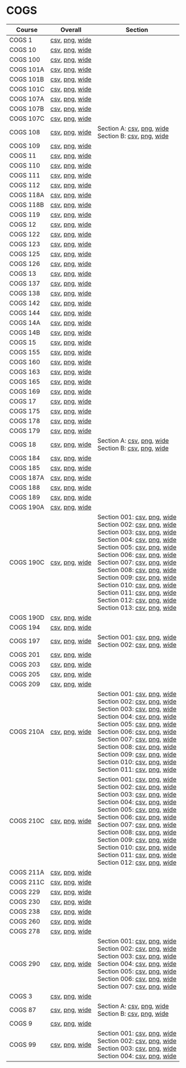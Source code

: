 # COGS

| Course | Overall | Section |
| ------ | ------- | ------- |
| COGS 1 | [csv](https://github.com/UCSD-Historical-Enrollment-Data/2024Fall/blob/main/overall/COGS%201.csv), [png](https://raw.githubusercontent.com/UCSD-Historical-Enrollment-Data/2024Fall/main/plot_overall/COGS%201.png), [wide](https://raw.githubusercontent.com/UCSD-Historical-Enrollment-Data/2024Fall/main/plot_overall_wide/COGS%201.png) |  |
| COGS 10 | [csv](https://github.com/UCSD-Historical-Enrollment-Data/2024Fall/blob/main/overall/COGS%2010.csv), [png](https://raw.githubusercontent.com/UCSD-Historical-Enrollment-Data/2024Fall/main/plot_overall/COGS%2010.png), [wide](https://raw.githubusercontent.com/UCSD-Historical-Enrollment-Data/2024Fall/main/plot_overall_wide/COGS%2010.png) |  |
| COGS 100 | [csv](https://github.com/UCSD-Historical-Enrollment-Data/2024Fall/blob/main/overall/COGS%20100.csv), [png](https://raw.githubusercontent.com/UCSD-Historical-Enrollment-Data/2024Fall/main/plot_overall/COGS%20100.png), [wide](https://raw.githubusercontent.com/UCSD-Historical-Enrollment-Data/2024Fall/main/plot_overall_wide/COGS%20100.png) |  |
| COGS 101A | [csv](https://github.com/UCSD-Historical-Enrollment-Data/2024Fall/blob/main/overall/COGS%20101A.csv), [png](https://raw.githubusercontent.com/UCSD-Historical-Enrollment-Data/2024Fall/main/plot_overall/COGS%20101A.png), [wide](https://raw.githubusercontent.com/UCSD-Historical-Enrollment-Data/2024Fall/main/plot_overall_wide/COGS%20101A.png) |  |
| COGS 101B | [csv](https://github.com/UCSD-Historical-Enrollment-Data/2024Fall/blob/main/overall/COGS%20101B.csv), [png](https://raw.githubusercontent.com/UCSD-Historical-Enrollment-Data/2024Fall/main/plot_overall/COGS%20101B.png), [wide](https://raw.githubusercontent.com/UCSD-Historical-Enrollment-Data/2024Fall/main/plot_overall_wide/COGS%20101B.png) |  |
| COGS 101C | [csv](https://github.com/UCSD-Historical-Enrollment-Data/2024Fall/blob/main/overall/COGS%20101C.csv), [png](https://raw.githubusercontent.com/UCSD-Historical-Enrollment-Data/2024Fall/main/plot_overall/COGS%20101C.png), [wide](https://raw.githubusercontent.com/UCSD-Historical-Enrollment-Data/2024Fall/main/plot_overall_wide/COGS%20101C.png) |  |
| COGS 107A | [csv](https://github.com/UCSD-Historical-Enrollment-Data/2024Fall/blob/main/overall/COGS%20107A.csv), [png](https://raw.githubusercontent.com/UCSD-Historical-Enrollment-Data/2024Fall/main/plot_overall/COGS%20107A.png), [wide](https://raw.githubusercontent.com/UCSD-Historical-Enrollment-Data/2024Fall/main/plot_overall_wide/COGS%20107A.png) |  |
| COGS 107B | [csv](https://github.com/UCSD-Historical-Enrollment-Data/2024Fall/blob/main/overall/COGS%20107B.csv), [png](https://raw.githubusercontent.com/UCSD-Historical-Enrollment-Data/2024Fall/main/plot_overall/COGS%20107B.png), [wide](https://raw.githubusercontent.com/UCSD-Historical-Enrollment-Data/2024Fall/main/plot_overall_wide/COGS%20107B.png) |  |
| COGS 107C | [csv](https://github.com/UCSD-Historical-Enrollment-Data/2024Fall/blob/main/overall/COGS%20107C.csv), [png](https://raw.githubusercontent.com/UCSD-Historical-Enrollment-Data/2024Fall/main/plot_overall/COGS%20107C.png), [wide](https://raw.githubusercontent.com/UCSD-Historical-Enrollment-Data/2024Fall/main/plot_overall_wide/COGS%20107C.png) |  |
| COGS 108 | [csv](https://github.com/UCSD-Historical-Enrollment-Data/2024Fall/blob/main/overall/COGS%20108.csv), [png](https://raw.githubusercontent.com/UCSD-Historical-Enrollment-Data/2024Fall/main/plot_overall/COGS%20108.png), [wide](https://raw.githubusercontent.com/UCSD-Historical-Enrollment-Data/2024Fall/main/plot_overall_wide/COGS%20108.png) | Section A: [csv](https://github.com/UCSD-Historical-Enrollment-Data/2024Fall/blob/main/section/COGS%20108_A.csv), [png](https://raw.githubusercontent.com/UCSD-Historical-Enrollment-Data/2024Fall/main/plot_section/COGS%20108_A.png), [wide](https://raw.githubusercontent.com/UCSD-Historical-Enrollment-Data/2024Fall/main/plot_section_wide/COGS%20108_A.png)<br>Section B: [csv](https://github.com/UCSD-Historical-Enrollment-Data/2024Fall/blob/main/section/COGS%20108_B.csv), [png](https://raw.githubusercontent.com/UCSD-Historical-Enrollment-Data/2024Fall/main/plot_section/COGS%20108_B.png), [wide](https://raw.githubusercontent.com/UCSD-Historical-Enrollment-Data/2024Fall/main/plot_section_wide/COGS%20108_B.png) |
| COGS 109 | [csv](https://github.com/UCSD-Historical-Enrollment-Data/2024Fall/blob/main/overall/COGS%20109.csv), [png](https://raw.githubusercontent.com/UCSD-Historical-Enrollment-Data/2024Fall/main/plot_overall/COGS%20109.png), [wide](https://raw.githubusercontent.com/UCSD-Historical-Enrollment-Data/2024Fall/main/plot_overall_wide/COGS%20109.png) |  |
| COGS 11 | [csv](https://github.com/UCSD-Historical-Enrollment-Data/2024Fall/blob/main/overall/COGS%2011.csv), [png](https://raw.githubusercontent.com/UCSD-Historical-Enrollment-Data/2024Fall/main/plot_overall/COGS%2011.png), [wide](https://raw.githubusercontent.com/UCSD-Historical-Enrollment-Data/2024Fall/main/plot_overall_wide/COGS%2011.png) |  |
| COGS 110 | [csv](https://github.com/UCSD-Historical-Enrollment-Data/2024Fall/blob/main/overall/COGS%20110.csv), [png](https://raw.githubusercontent.com/UCSD-Historical-Enrollment-Data/2024Fall/main/plot_overall/COGS%20110.png), [wide](https://raw.githubusercontent.com/UCSD-Historical-Enrollment-Data/2024Fall/main/plot_overall_wide/COGS%20110.png) |  |
| COGS 111 | [csv](https://github.com/UCSD-Historical-Enrollment-Data/2024Fall/blob/main/overall/COGS%20111.csv), [png](https://raw.githubusercontent.com/UCSD-Historical-Enrollment-Data/2024Fall/main/plot_overall/COGS%20111.png), [wide](https://raw.githubusercontent.com/UCSD-Historical-Enrollment-Data/2024Fall/main/plot_overall_wide/COGS%20111.png) |  |
| COGS 112 | [csv](https://github.com/UCSD-Historical-Enrollment-Data/2024Fall/blob/main/overall/COGS%20112.csv), [png](https://raw.githubusercontent.com/UCSD-Historical-Enrollment-Data/2024Fall/main/plot_overall/COGS%20112.png), [wide](https://raw.githubusercontent.com/UCSD-Historical-Enrollment-Data/2024Fall/main/plot_overall_wide/COGS%20112.png) |  |
| COGS 118A | [csv](https://github.com/UCSD-Historical-Enrollment-Data/2024Fall/blob/main/overall/COGS%20118A.csv), [png](https://raw.githubusercontent.com/UCSD-Historical-Enrollment-Data/2024Fall/main/plot_overall/COGS%20118A.png), [wide](https://raw.githubusercontent.com/UCSD-Historical-Enrollment-Data/2024Fall/main/plot_overall_wide/COGS%20118A.png) |  |
| COGS 118B | [csv](https://github.com/UCSD-Historical-Enrollment-Data/2024Fall/blob/main/overall/COGS%20118B.csv), [png](https://raw.githubusercontent.com/UCSD-Historical-Enrollment-Data/2024Fall/main/plot_overall/COGS%20118B.png), [wide](https://raw.githubusercontent.com/UCSD-Historical-Enrollment-Data/2024Fall/main/plot_overall_wide/COGS%20118B.png) |  |
| COGS 119 | [csv](https://github.com/UCSD-Historical-Enrollment-Data/2024Fall/blob/main/overall/COGS%20119.csv), [png](https://raw.githubusercontent.com/UCSD-Historical-Enrollment-Data/2024Fall/main/plot_overall/COGS%20119.png), [wide](https://raw.githubusercontent.com/UCSD-Historical-Enrollment-Data/2024Fall/main/plot_overall_wide/COGS%20119.png) |  |
| COGS 12 | [csv](https://github.com/UCSD-Historical-Enrollment-Data/2024Fall/blob/main/overall/COGS%2012.csv), [png](https://raw.githubusercontent.com/UCSD-Historical-Enrollment-Data/2024Fall/main/plot_overall/COGS%2012.png), [wide](https://raw.githubusercontent.com/UCSD-Historical-Enrollment-Data/2024Fall/main/plot_overall_wide/COGS%2012.png) |  |
| COGS 122 | [csv](https://github.com/UCSD-Historical-Enrollment-Data/2024Fall/blob/main/overall/COGS%20122.csv), [png](https://raw.githubusercontent.com/UCSD-Historical-Enrollment-Data/2024Fall/main/plot_overall/COGS%20122.png), [wide](https://raw.githubusercontent.com/UCSD-Historical-Enrollment-Data/2024Fall/main/plot_overall_wide/COGS%20122.png) |  |
| COGS 123 | [csv](https://github.com/UCSD-Historical-Enrollment-Data/2024Fall/blob/main/overall/COGS%20123.csv), [png](https://raw.githubusercontent.com/UCSD-Historical-Enrollment-Data/2024Fall/main/plot_overall/COGS%20123.png), [wide](https://raw.githubusercontent.com/UCSD-Historical-Enrollment-Data/2024Fall/main/plot_overall_wide/COGS%20123.png) |  |
| COGS 125 | [csv](https://github.com/UCSD-Historical-Enrollment-Data/2024Fall/blob/main/overall/COGS%20125.csv), [png](https://raw.githubusercontent.com/UCSD-Historical-Enrollment-Data/2024Fall/main/plot_overall/COGS%20125.png), [wide](https://raw.githubusercontent.com/UCSD-Historical-Enrollment-Data/2024Fall/main/plot_overall_wide/COGS%20125.png) |  |
| COGS 126 | [csv](https://github.com/UCSD-Historical-Enrollment-Data/2024Fall/blob/main/overall/COGS%20126.csv), [png](https://raw.githubusercontent.com/UCSD-Historical-Enrollment-Data/2024Fall/main/plot_overall/COGS%20126.png), [wide](https://raw.githubusercontent.com/UCSD-Historical-Enrollment-Data/2024Fall/main/plot_overall_wide/COGS%20126.png) |  |
| COGS 13 | [csv](https://github.com/UCSD-Historical-Enrollment-Data/2024Fall/blob/main/overall/COGS%2013.csv), [png](https://raw.githubusercontent.com/UCSD-Historical-Enrollment-Data/2024Fall/main/plot_overall/COGS%2013.png), [wide](https://raw.githubusercontent.com/UCSD-Historical-Enrollment-Data/2024Fall/main/plot_overall_wide/COGS%2013.png) |  |
| COGS 137 | [csv](https://github.com/UCSD-Historical-Enrollment-Data/2024Fall/blob/main/overall/COGS%20137.csv), [png](https://raw.githubusercontent.com/UCSD-Historical-Enrollment-Data/2024Fall/main/plot_overall/COGS%20137.png), [wide](https://raw.githubusercontent.com/UCSD-Historical-Enrollment-Data/2024Fall/main/plot_overall_wide/COGS%20137.png) |  |
| COGS 138 | [csv](https://github.com/UCSD-Historical-Enrollment-Data/2024Fall/blob/main/overall/COGS%20138.csv), [png](https://raw.githubusercontent.com/UCSD-Historical-Enrollment-Data/2024Fall/main/plot_overall/COGS%20138.png), [wide](https://raw.githubusercontent.com/UCSD-Historical-Enrollment-Data/2024Fall/main/plot_overall_wide/COGS%20138.png) |  |
| COGS 142 | [csv](https://github.com/UCSD-Historical-Enrollment-Data/2024Fall/blob/main/overall/COGS%20142.csv), [png](https://raw.githubusercontent.com/UCSD-Historical-Enrollment-Data/2024Fall/main/plot_overall/COGS%20142.png), [wide](https://raw.githubusercontent.com/UCSD-Historical-Enrollment-Data/2024Fall/main/plot_overall_wide/COGS%20142.png) |  |
| COGS 144 | [csv](https://github.com/UCSD-Historical-Enrollment-Data/2024Fall/blob/main/overall/COGS%20144.csv), [png](https://raw.githubusercontent.com/UCSD-Historical-Enrollment-Data/2024Fall/main/plot_overall/COGS%20144.png), [wide](https://raw.githubusercontent.com/UCSD-Historical-Enrollment-Data/2024Fall/main/plot_overall_wide/COGS%20144.png) |  |
| COGS 14A | [csv](https://github.com/UCSD-Historical-Enrollment-Data/2024Fall/blob/main/overall/COGS%2014A.csv), [png](https://raw.githubusercontent.com/UCSD-Historical-Enrollment-Data/2024Fall/main/plot_overall/COGS%2014A.png), [wide](https://raw.githubusercontent.com/UCSD-Historical-Enrollment-Data/2024Fall/main/plot_overall_wide/COGS%2014A.png) |  |
| COGS 14B | [csv](https://github.com/UCSD-Historical-Enrollment-Data/2024Fall/blob/main/overall/COGS%2014B.csv), [png](https://raw.githubusercontent.com/UCSD-Historical-Enrollment-Data/2024Fall/main/plot_overall/COGS%2014B.png), [wide](https://raw.githubusercontent.com/UCSD-Historical-Enrollment-Data/2024Fall/main/plot_overall_wide/COGS%2014B.png) |  |
| COGS 15 | [csv](https://github.com/UCSD-Historical-Enrollment-Data/2024Fall/blob/main/overall/COGS%2015.csv), [png](https://raw.githubusercontent.com/UCSD-Historical-Enrollment-Data/2024Fall/main/plot_overall/COGS%2015.png), [wide](https://raw.githubusercontent.com/UCSD-Historical-Enrollment-Data/2024Fall/main/plot_overall_wide/COGS%2015.png) |  |
| COGS 155 | [csv](https://github.com/UCSD-Historical-Enrollment-Data/2024Fall/blob/main/overall/COGS%20155.csv), [png](https://raw.githubusercontent.com/UCSD-Historical-Enrollment-Data/2024Fall/main/plot_overall/COGS%20155.png), [wide](https://raw.githubusercontent.com/UCSD-Historical-Enrollment-Data/2024Fall/main/plot_overall_wide/COGS%20155.png) |  |
| COGS 160 | [csv](https://github.com/UCSD-Historical-Enrollment-Data/2024Fall/blob/main/overall/COGS%20160.csv), [png](https://raw.githubusercontent.com/UCSD-Historical-Enrollment-Data/2024Fall/main/plot_overall/COGS%20160.png), [wide](https://raw.githubusercontent.com/UCSD-Historical-Enrollment-Data/2024Fall/main/plot_overall_wide/COGS%20160.png) |  |
| COGS 163 | [csv](https://github.com/UCSD-Historical-Enrollment-Data/2024Fall/blob/main/overall/COGS%20163.csv), [png](https://raw.githubusercontent.com/UCSD-Historical-Enrollment-Data/2024Fall/main/plot_overall/COGS%20163.png), [wide](https://raw.githubusercontent.com/UCSD-Historical-Enrollment-Data/2024Fall/main/plot_overall_wide/COGS%20163.png) |  |
| COGS 165 | [csv](https://github.com/UCSD-Historical-Enrollment-Data/2024Fall/blob/main/overall/COGS%20165.csv), [png](https://raw.githubusercontent.com/UCSD-Historical-Enrollment-Data/2024Fall/main/plot_overall/COGS%20165.png), [wide](https://raw.githubusercontent.com/UCSD-Historical-Enrollment-Data/2024Fall/main/plot_overall_wide/COGS%20165.png) |  |
| COGS 169 | [csv](https://github.com/UCSD-Historical-Enrollment-Data/2024Fall/blob/main/overall/COGS%20169.csv), [png](https://raw.githubusercontent.com/UCSD-Historical-Enrollment-Data/2024Fall/main/plot_overall/COGS%20169.png), [wide](https://raw.githubusercontent.com/UCSD-Historical-Enrollment-Data/2024Fall/main/plot_overall_wide/COGS%20169.png) |  |
| COGS 17 | [csv](https://github.com/UCSD-Historical-Enrollment-Data/2024Fall/blob/main/overall/COGS%2017.csv), [png](https://raw.githubusercontent.com/UCSD-Historical-Enrollment-Data/2024Fall/main/plot_overall/COGS%2017.png), [wide](https://raw.githubusercontent.com/UCSD-Historical-Enrollment-Data/2024Fall/main/plot_overall_wide/COGS%2017.png) |  |
| COGS 175 | [csv](https://github.com/UCSD-Historical-Enrollment-Data/2024Fall/blob/main/overall/COGS%20175.csv), [png](https://raw.githubusercontent.com/UCSD-Historical-Enrollment-Data/2024Fall/main/plot_overall/COGS%20175.png), [wide](https://raw.githubusercontent.com/UCSD-Historical-Enrollment-Data/2024Fall/main/plot_overall_wide/COGS%20175.png) |  |
| COGS 178 | [csv](https://github.com/UCSD-Historical-Enrollment-Data/2024Fall/blob/main/overall/COGS%20178.csv), [png](https://raw.githubusercontent.com/UCSD-Historical-Enrollment-Data/2024Fall/main/plot_overall/COGS%20178.png), [wide](https://raw.githubusercontent.com/UCSD-Historical-Enrollment-Data/2024Fall/main/plot_overall_wide/COGS%20178.png) |  |
| COGS 179 | [csv](https://github.com/UCSD-Historical-Enrollment-Data/2024Fall/blob/main/overall/COGS%20179.csv), [png](https://raw.githubusercontent.com/UCSD-Historical-Enrollment-Data/2024Fall/main/plot_overall/COGS%20179.png), [wide](https://raw.githubusercontent.com/UCSD-Historical-Enrollment-Data/2024Fall/main/plot_overall_wide/COGS%20179.png) |  |
| COGS 18 | [csv](https://github.com/UCSD-Historical-Enrollment-Data/2024Fall/blob/main/overall/COGS%2018.csv), [png](https://raw.githubusercontent.com/UCSD-Historical-Enrollment-Data/2024Fall/main/plot_overall/COGS%2018.png), [wide](https://raw.githubusercontent.com/UCSD-Historical-Enrollment-Data/2024Fall/main/plot_overall_wide/COGS%2018.png) | Section A: [csv](https://github.com/UCSD-Historical-Enrollment-Data/2024Fall/blob/main/section/COGS%2018_A.csv), [png](https://raw.githubusercontent.com/UCSD-Historical-Enrollment-Data/2024Fall/main/plot_section/COGS%2018_A.png), [wide](https://raw.githubusercontent.com/UCSD-Historical-Enrollment-Data/2024Fall/main/plot_section_wide/COGS%2018_A.png)<br>Section B: [csv](https://github.com/UCSD-Historical-Enrollment-Data/2024Fall/blob/main/section/COGS%2018_B.csv), [png](https://raw.githubusercontent.com/UCSD-Historical-Enrollment-Data/2024Fall/main/plot_section/COGS%2018_B.png), [wide](https://raw.githubusercontent.com/UCSD-Historical-Enrollment-Data/2024Fall/main/plot_section_wide/COGS%2018_B.png) |
| COGS 184 | [csv](https://github.com/UCSD-Historical-Enrollment-Data/2024Fall/blob/main/overall/COGS%20184.csv), [png](https://raw.githubusercontent.com/UCSD-Historical-Enrollment-Data/2024Fall/main/plot_overall/COGS%20184.png), [wide](https://raw.githubusercontent.com/UCSD-Historical-Enrollment-Data/2024Fall/main/plot_overall_wide/COGS%20184.png) |  |
| COGS 185 | [csv](https://github.com/UCSD-Historical-Enrollment-Data/2024Fall/blob/main/overall/COGS%20185.csv), [png](https://raw.githubusercontent.com/UCSD-Historical-Enrollment-Data/2024Fall/main/plot_overall/COGS%20185.png), [wide](https://raw.githubusercontent.com/UCSD-Historical-Enrollment-Data/2024Fall/main/plot_overall_wide/COGS%20185.png) |  |
| COGS 187A | [csv](https://github.com/UCSD-Historical-Enrollment-Data/2024Fall/blob/main/overall/COGS%20187A.csv), [png](https://raw.githubusercontent.com/UCSD-Historical-Enrollment-Data/2024Fall/main/plot_overall/COGS%20187A.png), [wide](https://raw.githubusercontent.com/UCSD-Historical-Enrollment-Data/2024Fall/main/plot_overall_wide/COGS%20187A.png) |  |
| COGS 188 | [csv](https://github.com/UCSD-Historical-Enrollment-Data/2024Fall/blob/main/overall/COGS%20188.csv), [png](https://raw.githubusercontent.com/UCSD-Historical-Enrollment-Data/2024Fall/main/plot_overall/COGS%20188.png), [wide](https://raw.githubusercontent.com/UCSD-Historical-Enrollment-Data/2024Fall/main/plot_overall_wide/COGS%20188.png) |  |
| COGS 189 | [csv](https://github.com/UCSD-Historical-Enrollment-Data/2024Fall/blob/main/overall/COGS%20189.csv), [png](https://raw.githubusercontent.com/UCSD-Historical-Enrollment-Data/2024Fall/main/plot_overall/COGS%20189.png), [wide](https://raw.githubusercontent.com/UCSD-Historical-Enrollment-Data/2024Fall/main/plot_overall_wide/COGS%20189.png) |  |
| COGS 190A | [csv](https://github.com/UCSD-Historical-Enrollment-Data/2024Fall/blob/main/overall/COGS%20190A.csv), [png](https://raw.githubusercontent.com/UCSD-Historical-Enrollment-Data/2024Fall/main/plot_overall/COGS%20190A.png), [wide](https://raw.githubusercontent.com/UCSD-Historical-Enrollment-Data/2024Fall/main/plot_overall_wide/COGS%20190A.png) |  |
| COGS 190C | [csv](https://github.com/UCSD-Historical-Enrollment-Data/2024Fall/blob/main/overall/COGS%20190C.csv), [png](https://raw.githubusercontent.com/UCSD-Historical-Enrollment-Data/2024Fall/main/plot_overall/COGS%20190C.png), [wide](https://raw.githubusercontent.com/UCSD-Historical-Enrollment-Data/2024Fall/main/plot_overall_wide/COGS%20190C.png) | Section 001: [csv](https://github.com/UCSD-Historical-Enrollment-Data/2024Fall/blob/main/section/COGS%20190C_001.csv), [png](https://raw.githubusercontent.com/UCSD-Historical-Enrollment-Data/2024Fall/main/plot_section/COGS%20190C_001.png), [wide](https://raw.githubusercontent.com/UCSD-Historical-Enrollment-Data/2024Fall/main/plot_section_wide/COGS%20190C_001.png)<br>Section 002: [csv](https://github.com/UCSD-Historical-Enrollment-Data/2024Fall/blob/main/section/COGS%20190C_002.csv), [png](https://raw.githubusercontent.com/UCSD-Historical-Enrollment-Data/2024Fall/main/plot_section/COGS%20190C_002.png), [wide](https://raw.githubusercontent.com/UCSD-Historical-Enrollment-Data/2024Fall/main/plot_section_wide/COGS%20190C_002.png)<br>Section 003: [csv](https://github.com/UCSD-Historical-Enrollment-Data/2024Fall/blob/main/section/COGS%20190C_003.csv), [png](https://raw.githubusercontent.com/UCSD-Historical-Enrollment-Data/2024Fall/main/plot_section/COGS%20190C_003.png), [wide](https://raw.githubusercontent.com/UCSD-Historical-Enrollment-Data/2024Fall/main/plot_section_wide/COGS%20190C_003.png)<br>Section 004: [csv](https://github.com/UCSD-Historical-Enrollment-Data/2024Fall/blob/main/section/COGS%20190C_004.csv), [png](https://raw.githubusercontent.com/UCSD-Historical-Enrollment-Data/2024Fall/main/plot_section/COGS%20190C_004.png), [wide](https://raw.githubusercontent.com/UCSD-Historical-Enrollment-Data/2024Fall/main/plot_section_wide/COGS%20190C_004.png)<br>Section 005: [csv](https://github.com/UCSD-Historical-Enrollment-Data/2024Fall/blob/main/section/COGS%20190C_005.csv), [png](https://raw.githubusercontent.com/UCSD-Historical-Enrollment-Data/2024Fall/main/plot_section/COGS%20190C_005.png), [wide](https://raw.githubusercontent.com/UCSD-Historical-Enrollment-Data/2024Fall/main/plot_section_wide/COGS%20190C_005.png)<br>Section 006: [csv](https://github.com/UCSD-Historical-Enrollment-Data/2024Fall/blob/main/section/COGS%20190C_006.csv), [png](https://raw.githubusercontent.com/UCSD-Historical-Enrollment-Data/2024Fall/main/plot_section/COGS%20190C_006.png), [wide](https://raw.githubusercontent.com/UCSD-Historical-Enrollment-Data/2024Fall/main/plot_section_wide/COGS%20190C_006.png)<br>Section 007: [csv](https://github.com/UCSD-Historical-Enrollment-Data/2024Fall/blob/main/section/COGS%20190C_007.csv), [png](https://raw.githubusercontent.com/UCSD-Historical-Enrollment-Data/2024Fall/main/plot_section/COGS%20190C_007.png), [wide](https://raw.githubusercontent.com/UCSD-Historical-Enrollment-Data/2024Fall/main/plot_section_wide/COGS%20190C_007.png)<br>Section 008: [csv](https://github.com/UCSD-Historical-Enrollment-Data/2024Fall/blob/main/section/COGS%20190C_008.csv), [png](https://raw.githubusercontent.com/UCSD-Historical-Enrollment-Data/2024Fall/main/plot_section/COGS%20190C_008.png), [wide](https://raw.githubusercontent.com/UCSD-Historical-Enrollment-Data/2024Fall/main/plot_section_wide/COGS%20190C_008.png)<br>Section 009: [csv](https://github.com/UCSD-Historical-Enrollment-Data/2024Fall/blob/main/section/COGS%20190C_009.csv), [png](https://raw.githubusercontent.com/UCSD-Historical-Enrollment-Data/2024Fall/main/plot_section/COGS%20190C_009.png), [wide](https://raw.githubusercontent.com/UCSD-Historical-Enrollment-Data/2024Fall/main/plot_section_wide/COGS%20190C_009.png)<br>Section 010: [csv](https://github.com/UCSD-Historical-Enrollment-Data/2024Fall/blob/main/section/COGS%20190C_010.csv), [png](https://raw.githubusercontent.com/UCSD-Historical-Enrollment-Data/2024Fall/main/plot_section/COGS%20190C_010.png), [wide](https://raw.githubusercontent.com/UCSD-Historical-Enrollment-Data/2024Fall/main/plot_section_wide/COGS%20190C_010.png)<br>Section 011: [csv](https://github.com/UCSD-Historical-Enrollment-Data/2024Fall/blob/main/section/COGS%20190C_011.csv), [png](https://raw.githubusercontent.com/UCSD-Historical-Enrollment-Data/2024Fall/main/plot_section/COGS%20190C_011.png), [wide](https://raw.githubusercontent.com/UCSD-Historical-Enrollment-Data/2024Fall/main/plot_section_wide/COGS%20190C_011.png)<br>Section 012: [csv](https://github.com/UCSD-Historical-Enrollment-Data/2024Fall/blob/main/section/COGS%20190C_012.csv), [png](https://raw.githubusercontent.com/UCSD-Historical-Enrollment-Data/2024Fall/main/plot_section/COGS%20190C_012.png), [wide](https://raw.githubusercontent.com/UCSD-Historical-Enrollment-Data/2024Fall/main/plot_section_wide/COGS%20190C_012.png)<br>Section 013: [csv](https://github.com/UCSD-Historical-Enrollment-Data/2024Fall/blob/main/section/COGS%20190C_013.csv), [png](https://raw.githubusercontent.com/UCSD-Historical-Enrollment-Data/2024Fall/main/plot_section/COGS%20190C_013.png), [wide](https://raw.githubusercontent.com/UCSD-Historical-Enrollment-Data/2024Fall/main/plot_section_wide/COGS%20190C_013.png) |
| COGS 190D | [csv](https://github.com/UCSD-Historical-Enrollment-Data/2024Fall/blob/main/overall/COGS%20190D.csv), [png](https://raw.githubusercontent.com/UCSD-Historical-Enrollment-Data/2024Fall/main/plot_overall/COGS%20190D.png), [wide](https://raw.githubusercontent.com/UCSD-Historical-Enrollment-Data/2024Fall/main/plot_overall_wide/COGS%20190D.png) |  |
| COGS 194 | [csv](https://github.com/UCSD-Historical-Enrollment-Data/2024Fall/blob/main/overall/COGS%20194.csv), [png](https://raw.githubusercontent.com/UCSD-Historical-Enrollment-Data/2024Fall/main/plot_overall/COGS%20194.png), [wide](https://raw.githubusercontent.com/UCSD-Historical-Enrollment-Data/2024Fall/main/plot_overall_wide/COGS%20194.png) |  |
| COGS 197 | [csv](https://github.com/UCSD-Historical-Enrollment-Data/2024Fall/blob/main/overall/COGS%20197.csv), [png](https://raw.githubusercontent.com/UCSD-Historical-Enrollment-Data/2024Fall/main/plot_overall/COGS%20197.png), [wide](https://raw.githubusercontent.com/UCSD-Historical-Enrollment-Data/2024Fall/main/plot_overall_wide/COGS%20197.png) | Section 001: [csv](https://github.com/UCSD-Historical-Enrollment-Data/2024Fall/blob/main/section/COGS%20197_001.csv), [png](https://raw.githubusercontent.com/UCSD-Historical-Enrollment-Data/2024Fall/main/plot_section/COGS%20197_001.png), [wide](https://raw.githubusercontent.com/UCSD-Historical-Enrollment-Data/2024Fall/main/plot_section_wide/COGS%20197_001.png)<br>Section 002: [csv](https://github.com/UCSD-Historical-Enrollment-Data/2024Fall/blob/main/section/COGS%20197_002.csv), [png](https://raw.githubusercontent.com/UCSD-Historical-Enrollment-Data/2024Fall/main/plot_section/COGS%20197_002.png), [wide](https://raw.githubusercontent.com/UCSD-Historical-Enrollment-Data/2024Fall/main/plot_section_wide/COGS%20197_002.png) |
| COGS 201 | [csv](https://github.com/UCSD-Historical-Enrollment-Data/2024Fall/blob/main/overall/COGS%20201.csv), [png](https://raw.githubusercontent.com/UCSD-Historical-Enrollment-Data/2024Fall/main/plot_overall/COGS%20201.png), [wide](https://raw.githubusercontent.com/UCSD-Historical-Enrollment-Data/2024Fall/main/plot_overall_wide/COGS%20201.png) |  |
| COGS 203 | [csv](https://github.com/UCSD-Historical-Enrollment-Data/2024Fall/blob/main/overall/COGS%20203.csv), [png](https://raw.githubusercontent.com/UCSD-Historical-Enrollment-Data/2024Fall/main/plot_overall/COGS%20203.png), [wide](https://raw.githubusercontent.com/UCSD-Historical-Enrollment-Data/2024Fall/main/plot_overall_wide/COGS%20203.png) |  |
| COGS 205 | [csv](https://github.com/UCSD-Historical-Enrollment-Data/2024Fall/blob/main/overall/COGS%20205.csv), [png](https://raw.githubusercontent.com/UCSD-Historical-Enrollment-Data/2024Fall/main/plot_overall/COGS%20205.png), [wide](https://raw.githubusercontent.com/UCSD-Historical-Enrollment-Data/2024Fall/main/plot_overall_wide/COGS%20205.png) |  |
| COGS 209 | [csv](https://github.com/UCSD-Historical-Enrollment-Data/2024Fall/blob/main/overall/COGS%20209.csv), [png](https://raw.githubusercontent.com/UCSD-Historical-Enrollment-Data/2024Fall/main/plot_overall/COGS%20209.png), [wide](https://raw.githubusercontent.com/UCSD-Historical-Enrollment-Data/2024Fall/main/plot_overall_wide/COGS%20209.png) |  |
| COGS 210A | [csv](https://github.com/UCSD-Historical-Enrollment-Data/2024Fall/blob/main/overall/COGS%20210A.csv), [png](https://raw.githubusercontent.com/UCSD-Historical-Enrollment-Data/2024Fall/main/plot_overall/COGS%20210A.png), [wide](https://raw.githubusercontent.com/UCSD-Historical-Enrollment-Data/2024Fall/main/plot_overall_wide/COGS%20210A.png) | Section 001: [csv](https://github.com/UCSD-Historical-Enrollment-Data/2024Fall/blob/main/section/COGS%20210A_001.csv), [png](https://raw.githubusercontent.com/UCSD-Historical-Enrollment-Data/2024Fall/main/plot_section/COGS%20210A_001.png), [wide](https://raw.githubusercontent.com/UCSD-Historical-Enrollment-Data/2024Fall/main/plot_section_wide/COGS%20210A_001.png)<br>Section 002: [csv](https://github.com/UCSD-Historical-Enrollment-Data/2024Fall/blob/main/section/COGS%20210A_002.csv), [png](https://raw.githubusercontent.com/UCSD-Historical-Enrollment-Data/2024Fall/main/plot_section/COGS%20210A_002.png), [wide](https://raw.githubusercontent.com/UCSD-Historical-Enrollment-Data/2024Fall/main/plot_section_wide/COGS%20210A_002.png)<br>Section 003: [csv](https://github.com/UCSD-Historical-Enrollment-Data/2024Fall/blob/main/section/COGS%20210A_003.csv), [png](https://raw.githubusercontent.com/UCSD-Historical-Enrollment-Data/2024Fall/main/plot_section/COGS%20210A_003.png), [wide](https://raw.githubusercontent.com/UCSD-Historical-Enrollment-Data/2024Fall/main/plot_section_wide/COGS%20210A_003.png)<br>Section 004: [csv](https://github.com/UCSD-Historical-Enrollment-Data/2024Fall/blob/main/section/COGS%20210A_004.csv), [png](https://raw.githubusercontent.com/UCSD-Historical-Enrollment-Data/2024Fall/main/plot_section/COGS%20210A_004.png), [wide](https://raw.githubusercontent.com/UCSD-Historical-Enrollment-Data/2024Fall/main/plot_section_wide/COGS%20210A_004.png)<br>Section 005: [csv](https://github.com/UCSD-Historical-Enrollment-Data/2024Fall/blob/main/section/COGS%20210A_005.csv), [png](https://raw.githubusercontent.com/UCSD-Historical-Enrollment-Data/2024Fall/main/plot_section/COGS%20210A_005.png), [wide](https://raw.githubusercontent.com/UCSD-Historical-Enrollment-Data/2024Fall/main/plot_section_wide/COGS%20210A_005.png)<br>Section 006: [csv](https://github.com/UCSD-Historical-Enrollment-Data/2024Fall/blob/main/section/COGS%20210A_006.csv), [png](https://raw.githubusercontent.com/UCSD-Historical-Enrollment-Data/2024Fall/main/plot_section/COGS%20210A_006.png), [wide](https://raw.githubusercontent.com/UCSD-Historical-Enrollment-Data/2024Fall/main/plot_section_wide/COGS%20210A_006.png)<br>Section 007: [csv](https://github.com/UCSD-Historical-Enrollment-Data/2024Fall/blob/main/section/COGS%20210A_007.csv), [png](https://raw.githubusercontent.com/UCSD-Historical-Enrollment-Data/2024Fall/main/plot_section/COGS%20210A_007.png), [wide](https://raw.githubusercontent.com/UCSD-Historical-Enrollment-Data/2024Fall/main/plot_section_wide/COGS%20210A_007.png)<br>Section 008: [csv](https://github.com/UCSD-Historical-Enrollment-Data/2024Fall/blob/main/section/COGS%20210A_008.csv), [png](https://raw.githubusercontent.com/UCSD-Historical-Enrollment-Data/2024Fall/main/plot_section/COGS%20210A_008.png), [wide](https://raw.githubusercontent.com/UCSD-Historical-Enrollment-Data/2024Fall/main/plot_section_wide/COGS%20210A_008.png)<br>Section 009: [csv](https://github.com/UCSD-Historical-Enrollment-Data/2024Fall/blob/main/section/COGS%20210A_009.csv), [png](https://raw.githubusercontent.com/UCSD-Historical-Enrollment-Data/2024Fall/main/plot_section/COGS%20210A_009.png), [wide](https://raw.githubusercontent.com/UCSD-Historical-Enrollment-Data/2024Fall/main/plot_section_wide/COGS%20210A_009.png)<br>Section 010: [csv](https://github.com/UCSD-Historical-Enrollment-Data/2024Fall/blob/main/section/COGS%20210A_010.csv), [png](https://raw.githubusercontent.com/UCSD-Historical-Enrollment-Data/2024Fall/main/plot_section/COGS%20210A_010.png), [wide](https://raw.githubusercontent.com/UCSD-Historical-Enrollment-Data/2024Fall/main/plot_section_wide/COGS%20210A_010.png)<br>Section 011: [csv](https://github.com/UCSD-Historical-Enrollment-Data/2024Fall/blob/main/section/COGS%20210A_011.csv), [png](https://raw.githubusercontent.com/UCSD-Historical-Enrollment-Data/2024Fall/main/plot_section/COGS%20210A_011.png), [wide](https://raw.githubusercontent.com/UCSD-Historical-Enrollment-Data/2024Fall/main/plot_section_wide/COGS%20210A_011.png) |
| COGS 210C | [csv](https://github.com/UCSD-Historical-Enrollment-Data/2024Fall/blob/main/overall/COGS%20210C.csv), [png](https://raw.githubusercontent.com/UCSD-Historical-Enrollment-Data/2024Fall/main/plot_overall/COGS%20210C.png), [wide](https://raw.githubusercontent.com/UCSD-Historical-Enrollment-Data/2024Fall/main/plot_overall_wide/COGS%20210C.png) | Section 001: [csv](https://github.com/UCSD-Historical-Enrollment-Data/2024Fall/blob/main/section/COGS%20210C_001.csv), [png](https://raw.githubusercontent.com/UCSD-Historical-Enrollment-Data/2024Fall/main/plot_section/COGS%20210C_001.png), [wide](https://raw.githubusercontent.com/UCSD-Historical-Enrollment-Data/2024Fall/main/plot_section_wide/COGS%20210C_001.png)<br>Section 002: [csv](https://github.com/UCSD-Historical-Enrollment-Data/2024Fall/blob/main/section/COGS%20210C_002.csv), [png](https://raw.githubusercontent.com/UCSD-Historical-Enrollment-Data/2024Fall/main/plot_section/COGS%20210C_002.png), [wide](https://raw.githubusercontent.com/UCSD-Historical-Enrollment-Data/2024Fall/main/plot_section_wide/COGS%20210C_002.png)<br>Section 003: [csv](https://github.com/UCSD-Historical-Enrollment-Data/2024Fall/blob/main/section/COGS%20210C_003.csv), [png](https://raw.githubusercontent.com/UCSD-Historical-Enrollment-Data/2024Fall/main/plot_section/COGS%20210C_003.png), [wide](https://raw.githubusercontent.com/UCSD-Historical-Enrollment-Data/2024Fall/main/plot_section_wide/COGS%20210C_003.png)<br>Section 004: [csv](https://github.com/UCSD-Historical-Enrollment-Data/2024Fall/blob/main/section/COGS%20210C_004.csv), [png](https://raw.githubusercontent.com/UCSD-Historical-Enrollment-Data/2024Fall/main/plot_section/COGS%20210C_004.png), [wide](https://raw.githubusercontent.com/UCSD-Historical-Enrollment-Data/2024Fall/main/plot_section_wide/COGS%20210C_004.png)<br>Section 005: [csv](https://github.com/UCSD-Historical-Enrollment-Data/2024Fall/blob/main/section/COGS%20210C_005.csv), [png](https://raw.githubusercontent.com/UCSD-Historical-Enrollment-Data/2024Fall/main/plot_section/COGS%20210C_005.png), [wide](https://raw.githubusercontent.com/UCSD-Historical-Enrollment-Data/2024Fall/main/plot_section_wide/COGS%20210C_005.png)<br>Section 006: [csv](https://github.com/UCSD-Historical-Enrollment-Data/2024Fall/blob/main/section/COGS%20210C_006.csv), [png](https://raw.githubusercontent.com/UCSD-Historical-Enrollment-Data/2024Fall/main/plot_section/COGS%20210C_006.png), [wide](https://raw.githubusercontent.com/UCSD-Historical-Enrollment-Data/2024Fall/main/plot_section_wide/COGS%20210C_006.png)<br>Section 007: [csv](https://github.com/UCSD-Historical-Enrollment-Data/2024Fall/blob/main/section/COGS%20210C_007.csv), [png](https://raw.githubusercontent.com/UCSD-Historical-Enrollment-Data/2024Fall/main/plot_section/COGS%20210C_007.png), [wide](https://raw.githubusercontent.com/UCSD-Historical-Enrollment-Data/2024Fall/main/plot_section_wide/COGS%20210C_007.png)<br>Section 008: [csv](https://github.com/UCSD-Historical-Enrollment-Data/2024Fall/blob/main/section/COGS%20210C_008.csv), [png](https://raw.githubusercontent.com/UCSD-Historical-Enrollment-Data/2024Fall/main/plot_section/COGS%20210C_008.png), [wide](https://raw.githubusercontent.com/UCSD-Historical-Enrollment-Data/2024Fall/main/plot_section_wide/COGS%20210C_008.png)<br>Section 009: [csv](https://github.com/UCSD-Historical-Enrollment-Data/2024Fall/blob/main/section/COGS%20210C_009.csv), [png](https://raw.githubusercontent.com/UCSD-Historical-Enrollment-Data/2024Fall/main/plot_section/COGS%20210C_009.png), [wide](https://raw.githubusercontent.com/UCSD-Historical-Enrollment-Data/2024Fall/main/plot_section_wide/COGS%20210C_009.png)<br>Section 010: [csv](https://github.com/UCSD-Historical-Enrollment-Data/2024Fall/blob/main/section/COGS%20210C_010.csv), [png](https://raw.githubusercontent.com/UCSD-Historical-Enrollment-Data/2024Fall/main/plot_section/COGS%20210C_010.png), [wide](https://raw.githubusercontent.com/UCSD-Historical-Enrollment-Data/2024Fall/main/plot_section_wide/COGS%20210C_010.png)<br>Section 011: [csv](https://github.com/UCSD-Historical-Enrollment-Data/2024Fall/blob/main/section/COGS%20210C_011.csv), [png](https://raw.githubusercontent.com/UCSD-Historical-Enrollment-Data/2024Fall/main/plot_section/COGS%20210C_011.png), [wide](https://raw.githubusercontent.com/UCSD-Historical-Enrollment-Data/2024Fall/main/plot_section_wide/COGS%20210C_011.png)<br>Section 012: [csv](https://github.com/UCSD-Historical-Enrollment-Data/2024Fall/blob/main/section/COGS%20210C_012.csv), [png](https://raw.githubusercontent.com/UCSD-Historical-Enrollment-Data/2024Fall/main/plot_section/COGS%20210C_012.png), [wide](https://raw.githubusercontent.com/UCSD-Historical-Enrollment-Data/2024Fall/main/plot_section_wide/COGS%20210C_012.png) |
| COGS 211A | [csv](https://github.com/UCSD-Historical-Enrollment-Data/2024Fall/blob/main/overall/COGS%20211A.csv), [png](https://raw.githubusercontent.com/UCSD-Historical-Enrollment-Data/2024Fall/main/plot_overall/COGS%20211A.png), [wide](https://raw.githubusercontent.com/UCSD-Historical-Enrollment-Data/2024Fall/main/plot_overall_wide/COGS%20211A.png) |  |
| COGS 211C | [csv](https://github.com/UCSD-Historical-Enrollment-Data/2024Fall/blob/main/overall/COGS%20211C.csv), [png](https://raw.githubusercontent.com/UCSD-Historical-Enrollment-Data/2024Fall/main/plot_overall/COGS%20211C.png), [wide](https://raw.githubusercontent.com/UCSD-Historical-Enrollment-Data/2024Fall/main/plot_overall_wide/COGS%20211C.png) |  |
| COGS 229 | [csv](https://github.com/UCSD-Historical-Enrollment-Data/2024Fall/blob/main/overall/COGS%20229.csv), [png](https://raw.githubusercontent.com/UCSD-Historical-Enrollment-Data/2024Fall/main/plot_overall/COGS%20229.png), [wide](https://raw.githubusercontent.com/UCSD-Historical-Enrollment-Data/2024Fall/main/plot_overall_wide/COGS%20229.png) |  |
| COGS 230 | [csv](https://github.com/UCSD-Historical-Enrollment-Data/2024Fall/blob/main/overall/COGS%20230.csv), [png](https://raw.githubusercontent.com/UCSD-Historical-Enrollment-Data/2024Fall/main/plot_overall/COGS%20230.png), [wide](https://raw.githubusercontent.com/UCSD-Historical-Enrollment-Data/2024Fall/main/plot_overall_wide/COGS%20230.png) |  |
| COGS 238 | [csv](https://github.com/UCSD-Historical-Enrollment-Data/2024Fall/blob/main/overall/COGS%20238.csv), [png](https://raw.githubusercontent.com/UCSD-Historical-Enrollment-Data/2024Fall/main/plot_overall/COGS%20238.png), [wide](https://raw.githubusercontent.com/UCSD-Historical-Enrollment-Data/2024Fall/main/plot_overall_wide/COGS%20238.png) |  |
| COGS 260 | [csv](https://github.com/UCSD-Historical-Enrollment-Data/2024Fall/blob/main/overall/COGS%20260.csv), [png](https://raw.githubusercontent.com/UCSD-Historical-Enrollment-Data/2024Fall/main/plot_overall/COGS%20260.png), [wide](https://raw.githubusercontent.com/UCSD-Historical-Enrollment-Data/2024Fall/main/plot_overall_wide/COGS%20260.png) |  |
| COGS 278 | [csv](https://github.com/UCSD-Historical-Enrollment-Data/2024Fall/blob/main/overall/COGS%20278.csv), [png](https://raw.githubusercontent.com/UCSD-Historical-Enrollment-Data/2024Fall/main/plot_overall/COGS%20278.png), [wide](https://raw.githubusercontent.com/UCSD-Historical-Enrollment-Data/2024Fall/main/plot_overall_wide/COGS%20278.png) |  |
| COGS 290 | [csv](https://github.com/UCSD-Historical-Enrollment-Data/2024Fall/blob/main/overall/COGS%20290.csv), [png](https://raw.githubusercontent.com/UCSD-Historical-Enrollment-Data/2024Fall/main/plot_overall/COGS%20290.png), [wide](https://raw.githubusercontent.com/UCSD-Historical-Enrollment-Data/2024Fall/main/plot_overall_wide/COGS%20290.png) | Section 001: [csv](https://github.com/UCSD-Historical-Enrollment-Data/2024Fall/blob/main/section/COGS%20290_001.csv), [png](https://raw.githubusercontent.com/UCSD-Historical-Enrollment-Data/2024Fall/main/plot_section/COGS%20290_001.png), [wide](https://raw.githubusercontent.com/UCSD-Historical-Enrollment-Data/2024Fall/main/plot_section_wide/COGS%20290_001.png)<br>Section 002: [csv](https://github.com/UCSD-Historical-Enrollment-Data/2024Fall/blob/main/section/COGS%20290_002.csv), [png](https://raw.githubusercontent.com/UCSD-Historical-Enrollment-Data/2024Fall/main/plot_section/COGS%20290_002.png), [wide](https://raw.githubusercontent.com/UCSD-Historical-Enrollment-Data/2024Fall/main/plot_section_wide/COGS%20290_002.png)<br>Section 003: [csv](https://github.com/UCSD-Historical-Enrollment-Data/2024Fall/blob/main/section/COGS%20290_003.csv), [png](https://raw.githubusercontent.com/UCSD-Historical-Enrollment-Data/2024Fall/main/plot_section/COGS%20290_003.png), [wide](https://raw.githubusercontent.com/UCSD-Historical-Enrollment-Data/2024Fall/main/plot_section_wide/COGS%20290_003.png)<br>Section 004: [csv](https://github.com/UCSD-Historical-Enrollment-Data/2024Fall/blob/main/section/COGS%20290_004.csv), [png](https://raw.githubusercontent.com/UCSD-Historical-Enrollment-Data/2024Fall/main/plot_section/COGS%20290_004.png), [wide](https://raw.githubusercontent.com/UCSD-Historical-Enrollment-Data/2024Fall/main/plot_section_wide/COGS%20290_004.png)<br>Section 005: [csv](https://github.com/UCSD-Historical-Enrollment-Data/2024Fall/blob/main/section/COGS%20290_005.csv), [png](https://raw.githubusercontent.com/UCSD-Historical-Enrollment-Data/2024Fall/main/plot_section/COGS%20290_005.png), [wide](https://raw.githubusercontent.com/UCSD-Historical-Enrollment-Data/2024Fall/main/plot_section_wide/COGS%20290_005.png)<br>Section 006: [csv](https://github.com/UCSD-Historical-Enrollment-Data/2024Fall/blob/main/section/COGS%20290_006.csv), [png](https://raw.githubusercontent.com/UCSD-Historical-Enrollment-Data/2024Fall/main/plot_section/COGS%20290_006.png), [wide](https://raw.githubusercontent.com/UCSD-Historical-Enrollment-Data/2024Fall/main/plot_section_wide/COGS%20290_006.png)<br>Section 007: [csv](https://github.com/UCSD-Historical-Enrollment-Data/2024Fall/blob/main/section/COGS%20290_007.csv), [png](https://raw.githubusercontent.com/UCSD-Historical-Enrollment-Data/2024Fall/main/plot_section/COGS%20290_007.png), [wide](https://raw.githubusercontent.com/UCSD-Historical-Enrollment-Data/2024Fall/main/plot_section_wide/COGS%20290_007.png) |
| COGS 3 | [csv](https://github.com/UCSD-Historical-Enrollment-Data/2024Fall/blob/main/overall/COGS%203.csv), [png](https://raw.githubusercontent.com/UCSD-Historical-Enrollment-Data/2024Fall/main/plot_overall/COGS%203.png), [wide](https://raw.githubusercontent.com/UCSD-Historical-Enrollment-Data/2024Fall/main/plot_overall_wide/COGS%203.png) |  |
| COGS 87 | [csv](https://github.com/UCSD-Historical-Enrollment-Data/2024Fall/blob/main/overall/COGS%2087.csv), [png](https://raw.githubusercontent.com/UCSD-Historical-Enrollment-Data/2024Fall/main/plot_overall/COGS%2087.png), [wide](https://raw.githubusercontent.com/UCSD-Historical-Enrollment-Data/2024Fall/main/plot_overall_wide/COGS%2087.png) | Section A: [csv](https://github.com/UCSD-Historical-Enrollment-Data/2024Fall/blob/main/section/COGS%2087_A.csv), [png](https://raw.githubusercontent.com/UCSD-Historical-Enrollment-Data/2024Fall/main/plot_section/COGS%2087_A.png), [wide](https://raw.githubusercontent.com/UCSD-Historical-Enrollment-Data/2024Fall/main/plot_section_wide/COGS%2087_A.png)<br>Section B: [csv](https://github.com/UCSD-Historical-Enrollment-Data/2024Fall/blob/main/section/COGS%2087_B.csv), [png](https://raw.githubusercontent.com/UCSD-Historical-Enrollment-Data/2024Fall/main/plot_section/COGS%2087_B.png), [wide](https://raw.githubusercontent.com/UCSD-Historical-Enrollment-Data/2024Fall/main/plot_section_wide/COGS%2087_B.png) |
| COGS 9 | [csv](https://github.com/UCSD-Historical-Enrollment-Data/2024Fall/blob/main/overall/COGS%209.csv), [png](https://raw.githubusercontent.com/UCSD-Historical-Enrollment-Data/2024Fall/main/plot_overall/COGS%209.png), [wide](https://raw.githubusercontent.com/UCSD-Historical-Enrollment-Data/2024Fall/main/plot_overall_wide/COGS%209.png) |  |
| COGS 99 | [csv](https://github.com/UCSD-Historical-Enrollment-Data/2024Fall/blob/main/overall/COGS%2099.csv), [png](https://raw.githubusercontent.com/UCSD-Historical-Enrollment-Data/2024Fall/main/plot_overall/COGS%2099.png), [wide](https://raw.githubusercontent.com/UCSD-Historical-Enrollment-Data/2024Fall/main/plot_overall_wide/COGS%2099.png) | Section 001: [csv](https://github.com/UCSD-Historical-Enrollment-Data/2024Fall/blob/main/section/COGS%2099_001.csv), [png](https://raw.githubusercontent.com/UCSD-Historical-Enrollment-Data/2024Fall/main/plot_section/COGS%2099_001.png), [wide](https://raw.githubusercontent.com/UCSD-Historical-Enrollment-Data/2024Fall/main/plot_section_wide/COGS%2099_001.png)<br>Section 002: [csv](https://github.com/UCSD-Historical-Enrollment-Data/2024Fall/blob/main/section/COGS%2099_002.csv), [png](https://raw.githubusercontent.com/UCSD-Historical-Enrollment-Data/2024Fall/main/plot_section/COGS%2099_002.png), [wide](https://raw.githubusercontent.com/UCSD-Historical-Enrollment-Data/2024Fall/main/plot_section_wide/COGS%2099_002.png)<br>Section 003: [csv](https://github.com/UCSD-Historical-Enrollment-Data/2024Fall/blob/main/section/COGS%2099_003.csv), [png](https://raw.githubusercontent.com/UCSD-Historical-Enrollment-Data/2024Fall/main/plot_section/COGS%2099_003.png), [wide](https://raw.githubusercontent.com/UCSD-Historical-Enrollment-Data/2024Fall/main/plot_section_wide/COGS%2099_003.png)<br>Section 004: [csv](https://github.com/UCSD-Historical-Enrollment-Data/2024Fall/blob/main/section/COGS%2099_004.csv), [png](https://raw.githubusercontent.com/UCSD-Historical-Enrollment-Data/2024Fall/main/plot_section/COGS%2099_004.png), [wide](https://raw.githubusercontent.com/UCSD-Historical-Enrollment-Data/2024Fall/main/plot_section_wide/COGS%2099_004.png) |
